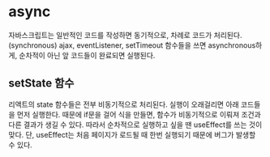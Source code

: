 # async
자바스크립트는 일반적인 코드를 작성하면 동기적으로, 차례로 코드가 처리된다.(synchronous)
ajax, eventListener, setTimeout 함수들을 쓰면 asynchronous하게, 순차적이 아닌 앞 코드들이 완료되면 실행된다.

## setState 함수
리액트의 state 함수들은 전부 비동기적으로 처리된다. 실행이 오래걸리면 아래 코드들을 먼저 실행한다.
때문에 if문을 걸어 식을 만들면, 함수가 비동기적으로 이뤄져 조건과 다른 결과가 생길 수 있다.
따라서 순차적으로 실행하고 싶을 땐 useEffect를 쓰는 것이 맞다.
단, useEffect는 처음 페이지가 로드될 때 한번 실행되기 때문에 버그가 발생할 수 있다.